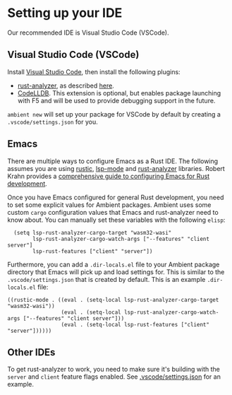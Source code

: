 # Setting up your IDE

Our recommended IDE is Visual Studio Code (VSCode).

## Visual Studio Code (VSCode)

Install [Visual Studio Code](https://code.visualstudio.com/), then install the following plugins:

- [rust-analyzer](https://rust-analyzer.github.io/), as described [here](https://code.visualstudio.com/docs/languages/rust).
- [CodeLLDB](https://marketplace.visualstudio.com/items?itemName=vadimcn.vscode-lldb). This extension is optional, but enables package launching with F5 and will be used to provide debugging support in the future.

`ambient new` will set up your package for VSCode by default by creating a `.vscode/settings.json` for you.

## Emacs

There are multiple ways to configure Emacs as a Rust IDE. The following assumes you are using [rustic](https://github.com/brotzeit/rustic),
[lsp-mode](https://github.com/emacs-lsp/lsp-mode) and [rust-analyzer](https://rust-analyzer.github.io/) libraries. Robert Krahn provides a [comprehensive guide to configuring Emacs for Rust development](https://robert.kra.hn/posts/rust-emacs-setup/#prerequisites).

Once you have Emacs configured for general Rust development, you need to set some explicit values for Ambient packages. Ambient uses some custom `cargo` configuration values that Emacs and rust-analyzer need to know about. You can manually set these variables with the following `elisp`:

```elisp
  (setq lsp-rust-analyzer-cargo-target "wasm32-wasi"
        lsp-rust-analyzer-cargo-watch-args ["--features" "client server"]
        lsp-rust-features ["client" "server"])
```

Furthermore, you can add a `.dir-locals.el` file to your Ambient package directory that Emacs will pick up and load settings for. This is similar to the `.vscode/settings.json` that is created by default. This is an example `.dir-locals.el` file:

```elisp
((rustic-mode . ((eval . (setq-local lsp-rust-analyzer-cargo-target "wasm32-wasi"))
                 (eval . (setq-local lsp-rust-analyzer-cargo-watch-args ["--features" "client server"]))
                 (eval . (setq-local lsp-rust-features ["client" "server"])))))
```

## Other IDEs

To get rust-analyzer to work, you need to make sure it's building with the `server` and `client` feature flags enabled. See [.vscode/settings.json](https://github.com/AmbientRun/Ambient/blob/main/app/src/cli/new_package_template/.vscode/settings.json) for an example.
